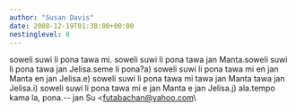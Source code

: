 ```yaml
---
author: "Susan Davis"
date: 2008-12-19T01:38:00+00:00
nestinglevel: 0
---
```

soweli suwi li pona tawa mi. soweli suwi li pona tawa jan Manta.soweli suwi li pona tawa jan Jelisa.seme li pona?a) soweli suwi li pona tawa mi en jan Manta en jan Jelisa.e) soweli suwi li pona tawa mi tawa jan Manta tawa jan Jelisa.i) soweli suwi li pona tawa mi e jan Manta e jan Jelisa.j) ala.tempo kama la, pona.--
jan Su <[futabachan@yahoo.com](mailto://futabachan@yahoo.com)\
>